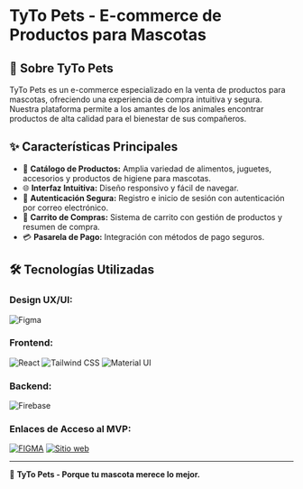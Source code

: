 # TyTo Pets - E-commerce de Productos para Mascotas

<!-- ![TyTo Pets Logo](https://via.placeholder.com/150) -->

## 🐶 Sobre TyTo Pets

TyTo Pets es un e-commerce especializado en la venta de productos para mascotas, ofreciendo una experiencia de compra intuitiva y segura. Nuestra plataforma permite a los amantes de los animales encontrar productos de alta calidad para el bienestar de sus compañeros.

## ✨ Características Principales

- 🏪 **Catálogo de Productos:** Amplia variedad de alimentos, juguetes, accesorios y productos de higiene para mascotas.
- 🌐 **Interfaz Intuitiva:** Diseño responsivo y fácil de navegar.
- 🔐 **Autenticación Segura:** Registro e inicio de sesión con autenticación por correo electrónico.
- 🛒 **Carrito de Compras:** Sistema de carrito con gestión de productos y resumen de compra.
- 💳 **Pasarela de Pago:** Integración con métodos de pago seguros.

## 🛠️ Tecnologías Utilizadas

### **Design UX/UI:**

![Figma](https://img.shields.io/badge/Figma-F24E1E?style=for-the-badge&logo=figma&logoColor=white)

### **Frontend:**

![React](https://img.shields.io/badge/React-20232A?style=for-the-badge&logo=react&logoColor=61DAFB)
![Tailwind CSS](https://img.shields.io/badge/Tailwind_CSS-38B2AC?style=for-the-badge&logo=tailwind-css&logoColor=white)
![Material UI](https://img.shields.io/badge/Material_UI-007FFF?style=for-the-badge&logo=mui&logoColor=white)

### **Backend:**

![Firebase](https://img.shields.io/badge/Firebase-FFCA28?style=for-the-badge&logo=firebase&logoColor=white)

### **Enlaces de Acceso al MVP:**

[![FIGMA](https://img.shields.io/badge/figma-9C55F7?style=for-the-badge&logo=figma&logoColor=white)](https://www.figma.com/design/Q7YfRw4wog2Jf1vguAZiF3/TyTo-Pets?node-id=0-1&t=4ViXFHmfEWbRCDdS-1)
[![Sitio web](https://img.shields.io/website?url=https%3A%2F%2Ffipe.cl&style=for-the-badge)](https://)

---

🚀 **TyTo Pets - Porque tu mascota merece lo mejor.**
